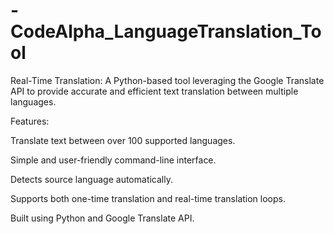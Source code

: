# -CodeAlpha_LanguageTranslation_Tool

Real-Time Translation:
A Python-based tool leveraging the Google Translate API to provide accurate and efficient text translation between multiple languages.

Features:

Translate text between over 100 supported languages.

Simple and user-friendly command-line interface.

Detects source language automatically.

Supports both one-time translation and real-time translation loops.

Built using Python and Google Translate API.
